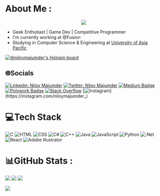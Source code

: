 # About Me :

<p align="center">
  <a align="center" href="https://github.com/DenverCoder1/readme-typing-svg"><img src="https://readme-typing-svg.herokuapp.com?&font=IBM+Plex+Sans&color=F72EE2&size=25&lines=Welcome+to+my+GitHub+Profile!;I'm+a+Game+Developer;I'm+a+Competitive+Programmer;I'm+a+Geek+Enthusiast" /></a>
</p>

- Geek Enthutiast | Game Dev | Competitive Programmer
- I'm currently working at @Fusion
- Studying in Computer Science & Engineering at [University of Asia Pacific](https://www.uap-bd.edu/)

[![@niloymajumder's Holopin board](https://holopin.io/api/user/board?user=niloymajumder)](https://holopin.io/@niloymajumder)


## 🌐Socials

[![Linkedin: Niloy Majumder](https://img.shields.io/badge/-Niloy%20Majumder-blue?style=flatsquare&logo=Linkedin&logoColor=white&link=https://www.linkedin.com/in/niloymajumder/)](https://www.linkedin.com/in/niloymajumder/)
[![Twitter: Niloy Majumder](https://img.shields.io/twitter/follow/bluefloyd07_?style=social)](https://twitter.com/bluefloyd07_)
[![Medium Badge](https://img.shields.io/badge/-@Niloy%20Majumder-black?style=flat-square&labelColor=000000&logo=Medium&link=https://medium.com/@niloymajumder)](https://medium.com/@niloymajumder)
[![Polywork Badge](https://img.shields.io/badge/-niloymajumder-orange?style=flat-square&logo=polywork&logoColor=black&link=http://polywork.com/niloymajumder)](http://polywork.com/niloymajumder)
[![Stack Overflow](https://img.shields.io/badge/-niloymajumder-FE7A16?logo=stack-overflow&logoColor=white&link=https://stackoverflow.com/users/20199503/niloy-majumder)](https://stackoverflow.com/users/20199503/niloy-majumder)
[![Instagram](https://img.shields.io/badge/niloymajumder_-%23f04a3e.svg?logo=Instagram&logoColor=White=https://instagram.com/niloymajumder_)](https://instagram.com/niloymajumder_)


# 💻Tech Stack
![C](https://img.shields.io/badge/c-%2300599C.svg?style=flat&logo=c&logoColor=white) ![HTML](https://img.shields.io/badge/HTML-239120?style=for-the-badge&logo=html5&logoColor=white) ![CSS](https://img.shields.io/badge/CSS-239120?&style=for-the-badge&logo=css3&logoColor=white) ![C#](https://img.shields.io/badge/c%23-%23239120.svg?style=flat&logo=c-sharp&logoColor=white) ![C++](https://img.shields.io/badge/c++-%2300599C.svg?style=flat&logo=c%2B%2B&logoColor=white) ![Java](https://img.shields.io/badge/java-%23ED8B00.svg?style=flat&logo=java&logoColor=white) ![JavaScript](https://img.shields.io/badge/javascript-%23323330.svg?style=flat&logo=javascript&logoColor=%23F7DF1E) ![Python](https://img.shields.io/badge/python-3670A0?style=flat&logo=python&logoColor=ffdd54) ![.Net](https://img.shields.io/badge/.NET-5C2D91?style=flat&logo=.net&logoColor=white) ![React](https://img.shields.io/badge/React-20232A?style=for-the-badge&logo=react&logoColor=61DAFB) ![Adobe Illustrator](https://img.shields.io/badge/adobeillustrator-%23FF9A00.svg?style=flat&logo=adobeillustrator&logoColor=white) 

# 📊GitHub Stats :
![](https://github-readme-stats.vercel.app/api?username=niloymajumder&theme=blue-green&hide_border=false&include_all_commits=false&count_private=false)
![](https://github-readme-streak-stats.herokuapp.com/?user=niloymajumder&theme=blue-green&hide_border=false)
![](https://github-readme-stats.vercel.app/api/top-langs/?username=niloymajumder&theme=blue-green&hide_border=false&include_all_commits=false&count_private=false&layout=compact)


[![](https://visitcount.itsvg.in/api?id=niloymajumder&icon=2&color=0)](https://visitcount.itsvg.in)
